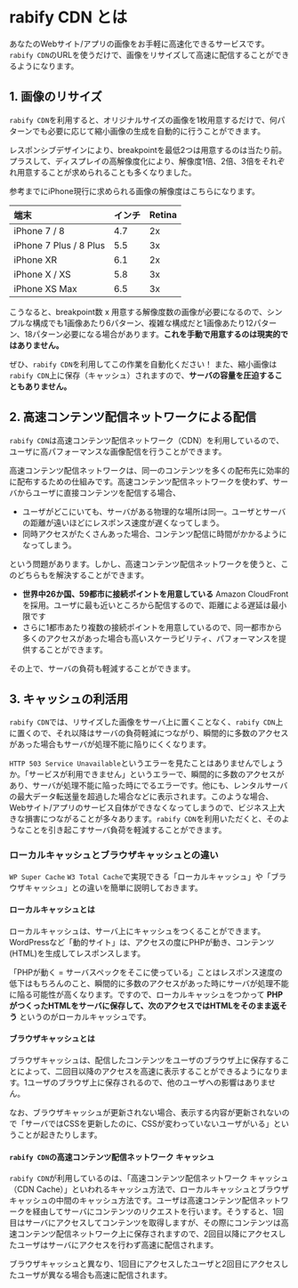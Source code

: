 # rabify CDN とは
あなたのWebサイト/アプリの画像をお手軽に高速化できるサービスです。`rabify CDN`のURLを使うだけで、画像をリサイズして高速に配信することができるようになります。

## 1. 画像のリサイズ
`rabify CDN`を利用すると、オリジナルサイズの画像を1枚用意するだけで、何パターンでも必要に応じて縮小画像の生成を自動的に行うことができます。

レスポンシブデザインにより、breakpointを最低2つは用意するのは当たり前。プラスして、ディスプレイの高解像度化により、解像度1倍、2倍、3倍をそれぞれ用意することが求められることも多くなりました。

参考までにiPhone現行に求められる画像の解像度はこちらになります。

| 端末 | インチ | Retina |
|:-----------------|:------------------|:------------------|
| iPhone 7 / 8 | 4.7 | 2x |
| iPhone 7 Plus / 8 Plus | 5.5 | 3x |
| iPhone XR | 6.1 | 2x |
| iPhone X / XS | 5.8 | 3x |
| iPhone XS Max | 6.5 | 3x |

こうなると、breakpoint数 x 用意する解像度数の画像が必要になるので、シンプルな構成でも1画像あたり6パターン、複雑な構成だと1画像あたり12パターン、18パターン必要になる場合があります。__これを手動で用意するのは現実的ではありません。__

ぜひ、`rabify CDN`を利用してこの作業を自動化ください！
また、縮小画像は`rabify CDN`上に保存（キャッシュ）されますので、__サーバの容量を圧迫することもありません。__

## 2. 高速コンテンツ配信ネットワークによる配信
`rabify CDN`は高速コンテンツ配信ネットワーク（CDN）を利用しているので、ユーザに高パフォーマンスな画像配信を行うことができます。

高速コンテンツ配信ネットワークは、同一のコンテンツを多くの配布先に効率的に配布するための仕組みです。高速コンテンツ配信ネットワークを使わず、サーバからユーザに直接コンテンツを配信する場合、

- ユーザがどこにいても、サーバがある物理的な場所は同一。ユーザとサーバの距離が遠いほどにレスポンス速度が遅くなってしまう。
- 同時アクセスがたくさんあった場合、コンテンツ配信に時間がかかるようになってしまう。

という問題があります。しかし、高速コンテンツ配信ネットワークを使うと、このどちらもを解決することができます。

- __世界中26か国、59都市に接続ポイントを用意している__ Amazon CloudFrontを採用。ユーザに最も近いところから配信するので、距離による遅延は最小限です
- さらに1都市あたり複数の接続ポイントを用意しているので、同一都市から多くのアクセスがあった場合も高いスケーラビリティ、パフォーマンスを提供することができます。

その上で、サーバの負荷も軽減することができます。

## 3. キャッシュの利活用
`rabify CDN`では、リサイズした画像をサーバ上に置くことなく、`rabify CDN`上に置くので、それ以降はサーバの負荷軽減につながり、瞬間的に多数のアクセスがあった場合もサーバが処理不能に陥りにくくなります。

`HTTP 503 Service Unavailable`というエラーを見たことはありませんでしょうか。「サービスが利用できません」というエラーで、瞬間的に多数のアクセスがあり、サーバが処理不能に陥った時にでるエラーです。他にも、レンタルサーバの最大データ転送量を超過した場合などに表示されます。このような場合、Webサイト/アプリのサービス自体ができなくなってしまうので、ビジネス上大きな損害につながることが多々あります。`rabify CDN`を利用いただくと、そのようなことを引き起こすサーバ負荷を軽減することができます。

### ローカルキャッシュとブラウザキャッシュとの違い
`WP Super Cache` `W3 Total Cache`で実現できる「ローカルキャッシュ」や「ブラウザキャッシュ」との違いを簡単に説明しておきます。

#### ローカルキャッシュとは
ローカルキャッシュは、サーバ上にキャッシュをつくることができます。WordPressなど「動的サイト」は、アクセスの度にPHPが動き、コンテンツ(HTML)を生成してレスポンスします。

「PHPが動く = サーバスペックをそこに使っている」ことはレスポンス速度の低下はもちろんのこと、瞬間的に多数のアクセスがあった時にサーバが処理不能に陥る可能性が高くなります。ですので、ローカルキャッシュをつかって __PHPがつくったHTMLをサーバに保存して、次のアクセスではHTMLをそのまま返そう__ というのがローカルキャッシュです。

#### ブラウザキャッシュとは
ブラウザキャッシュは、配信したコンテンツをユーザのブラウザ上に保存することによって、二回目以降のアクセスを高速に表示することができるようになります。1ユーザのブラウザ上に保存されるので、他のユーザへの影響はありません。

なお、ブラウザキャッシュが更新されない場合、表示する内容が更新されないので「サーバではCSSを更新したのに、CSSが変わっていないユーザがいる」ということが起きたりします。

#### `rabify CDN`の高速コンテンツ配信ネットワーク キャッシュ
`rabify CDN`が利用しているのは、「高速コンテンツ配信ネットワーク キャッシュ（CDN Cache）」といわれるキャッシュ方法で、ローカルキャッシュとブラウザキャッシュの中間のキャッシュ方法です。ユーザは高速コンテンツ配信ネットワークを経由してサーバにコンテンツのリクエストを行います。そうすると、1回目はサーバにアクセスしてコンテンツを取得しますが、その際にコンテンツは高速コンテンツ配信ネットワーク上に保存されますので、2回目以降にアクセスしたユーザはサーバにアクセスを行わず高速に配信されます。

ブラウザキャッシュと異なり、1回目にアクセスしたユーザと2回目にアクセスしたユーザが異なる場合も高速に配信されます。
